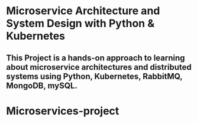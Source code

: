 # Microservice Architecture and System Design with Python & Kubernetes

## This Project is a hands-on approach to learning about microservice architectures and distributed systems using Python, Kubernetes, RabbitMQ, MongoDB, mySQL.
# Microservices-project

